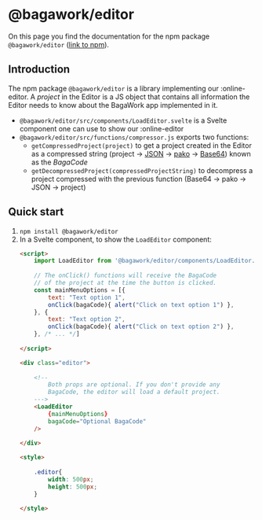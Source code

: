 # @bagawork/editor
On this page you find the documentation for the npm package `@bagawork/editor` ([link to npm](https://www.npmjs.com/package/@bagawork/editor)).



## Introduction
The npm package `@bagawork/editor` is a library implementing our :online-editor. A *project* in the Editor is a JS object that contains all information the Editor needs to know about the BagaWork app implemented in it. 

* `@bagawork/editor/src/components/LoadEditor.svelte` is a Svelte component one can use to show our :online-editor
* `@bagawork/editor/src/functions/compressor.js` exports two functions:
	* `getCompressedProject(project)` to get a project created in the Editor as a compressed string (project → [JSON](https://tc39.es/ecma262/#sec-json.stringify) → [pako](https://www.npmjs.com/package/pako) → [Base64](https://www.npmjs.com/package/js-base64)) known as the *BagaCode*
	* `getDecompressedProject(compressedProjectString)` to decompress a project compressed with the previous function (Base64 → pako → JSON → project)



## Quick start
1. `npm install @bagawork/editor`
2. In a Svelte component, to show the `LoadEditor` component:
	```html
	<script>
		import LoadEditor from '@bagawork/editor/components/LoadEditor.svelte'
		
		// The onClick() functions will receive the BagaCode
		// of the project at the time the button is clicked.
		const mainMenuOptions = [{
			text: "Text option 1",
			onClick(bagaCode){ alert("Click on text option 1") },
		}, {
			text: "Text option 2",
			onClick(bagaCode){ alert("Click on text option 2") },
		}, /* ... */]
		
	</script>
	
	<div class="editor">
		
		<!--
			Both props are optional. If you don't provide any
			BagaCode, the editor will load a default project.
		--->
		<LoadEditor
			{mainMenuOptions}
			bagaCode="Optional BagaCode"
		/>
		
	</div>
	
	<style>
		
		.editor{
			width: 500px;
			height: 500px;
		}
		
	</style>
	```

